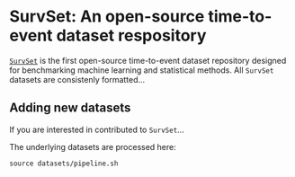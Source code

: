 # SurvSet: An open-source time-to-event dataset respository

[`SurvSet`]() is the first open-source time-to-event dataset repository designed for benchmarking machine learning and statistical methods. All `SurvSet` datasets are consistenly formatted...


## Adding new datasets

If you are interested in contributed to `SurvSet`...

The underlying datasets are processed here:

```
source datasets/pipeline.sh
```